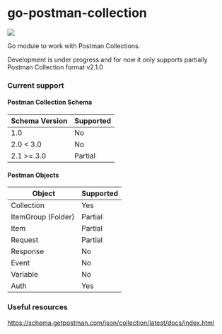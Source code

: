 # go-postman-collection

![](https://github.com/rbretecher/go-postman-collection/workflows/test/badge.svg)

Go module to work with Postman Collections.

Development is under progress and for now it only supports partially Postman Collection format v2.1.0

### Current support

#### Postman Collection Schema

| Schema Version | Supported |
| -------------- | --------- |
| 1.0            | No        |
| 2.0 < 3.0      | No        |
| 2.1 >= 3.0     | Partial   |

#### Postman Objects

|  Object            | Supported |
| ------------------ | --------- |
| Collection         | Yes       |
| ItemGroup (Folder) | Partial   |
| Item               | Partial   |
| Request            | Partial   |
| Response           | No        |
| Event              | No        |
| Variable           | No        |
| Auth               | Yes       |

### Useful resources

https://schema.getpostman.com/json/collection/latest/docs/index.html
